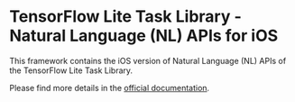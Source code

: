 # TensorFlow Lite Task Library - Natural Language (NL) APIs for iOS

This framework contains the iOS version of Natural Language (NL) APIs of the
TensorFlow Lite Task Library.

Please find more details in the [official documentation][tfls-task-doc].

[tfls-task-doc]: https://www.tensorflow.org/lite/inference_with_metadata/task_library/overview
